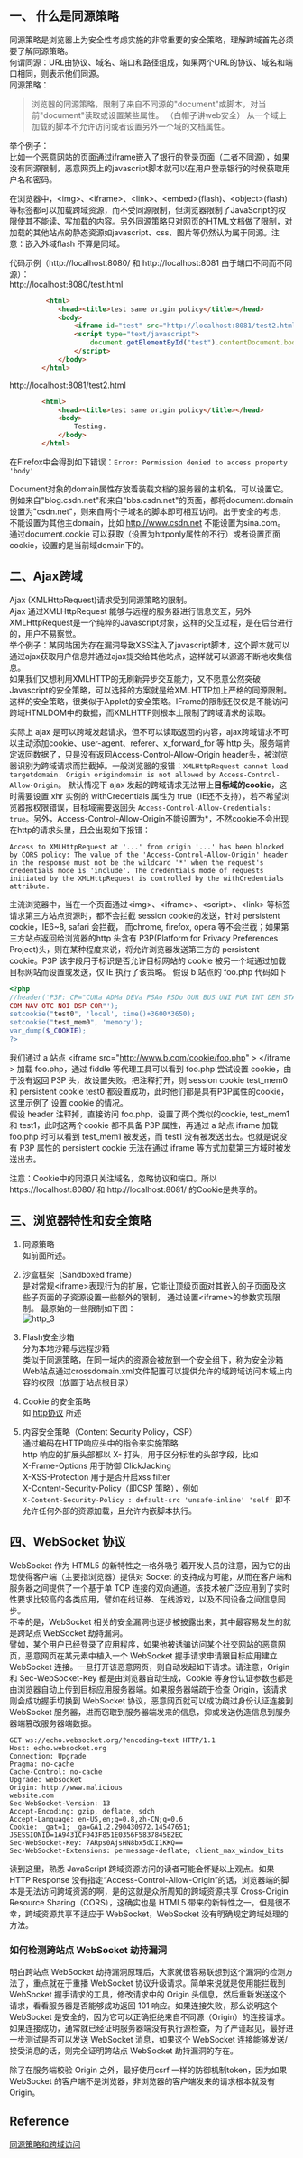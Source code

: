 ## 一、 什么是同源策略 ##
同源策略是浏览器上为安全性考虑实施的非常重要的安全策略，理解跨域首先必须要了解同源策略。    
何谓同源：URL由协议、域名、端口和路径组成，如果两个URL的协议、域名和端口相同，则表示他们同源。    
同源策略：  
> 浏览器的同源策略，限制了来自不同源的"document"或脚本，对当前"document"读取或设置某些属性。 （白帽子讲web安全）
从一个域上加载的脚本不允许访问或者设置另外一个域的文档属性。

举个例子：  
比如一个恶意网站的页面通过iframe嵌入了银行的登录页面（二者不同源），如果没有同源限制，恶意网页上的javascript脚本就可以在用户登录银行的时候获取用户名和密码。

在浏览器中，&lt;img&gt;、&lt;iframe&gt;、&lt;link&gt;、&lt;embed&gt;(flash)、&lt;object&gt;(flash) 等标签都可以加载跨域资源，而不受同源限制，但浏览器限制了JavaScript的权限使其不能读、写加载的内容。另外同源策略只对网页的HTML文档做了限制，对加载的其他站点的静态资源如javascript、css、图片等仍然认为属于同源。注意：嵌入外域flash 不算是同域。

代码示例（http://localhost:8080/ 和 http://localhost:8081 由于端口不同而不同源）：  
http://localhost:8080/test.html
```  html     
		 <html>
            <head><title>test same origin policy</title></head>
            <body>
                <iframe id="test" src="http://localhost:8081/test2.html"></iframe>
                <script type="text/javascript">
                    document.getElementById("test").contentDocument.body.innerHTML = "write somthing";
                </script>
            </body>
        </html>
```
http://localhost:8081/test2.html  
``` html
        <html>
            <head><title>test same origin policy</title></head>
            <body>
                Testing.
            </body>
        </html>
```
在Firefox中会得到如下错误：`Error: Permission denied to access property 'body'`

Document对象的domain属性存放着装载文档的服务器的主机名，可以设置它。  
例如来自"blog.csdn.net"和来自"bbs.csdn.net"的页面，都将document.domain设置为"csdn.net"，则来自两个子域名的脚本即可相互访问。出于安全的考虑，不能设置为其他主domain，比如 http://www.csdn.net 不能设置为sina.com。
通过document.cookie 可以获取（设置为httponly属性的不行）或者设置页面cookie，设置的是当前域domain下的。
   

## 二、Ajax跨域 ##
Ajax (XMLHttpRequest)请求受到同源策略的限制。  
Ajax 通过XMLHttpRequest 能够与远程的服务器进行信息交互，另外XMLHttpRequest是一个纯粹的Javascript对象，这样的交互过程，是在后台进行的，用户不易察觉。   
举个例子：某网站因为存在漏洞导致XSS注入了javascript脚本，这个脚本就可以通过ajax获取用户信息并通过ajax提交给其他站点，这样就可以源源不断地收集信息。   
如果我们又想利用XMLHTTP的无刷新异步交互能力，又不愿意公然突破Javascript的安全策略，可以选择的方案就是给XMLHTTP加上严格的同源限制。这样的安全策略，很类似于Applet的安全策略。IFrame的限制还仅仅是不能访问跨域HTMLDOM中的数据，而XMLHTTP则根本上限制了跨域请求的读取。  

实际上 ajax 是可以跨域发起请求，但不可以读取返回的内容，ajax跨域请求不可以主动添加cookie、user-agent、referer、x_forward_for 等 http 头。服务端肯定返回数据了，只是没有返回Access-Control-Allow-Origin  header头，被浏览器识别为跨域请求而拦截掉。一般浏览器的报错：`XMLHttpRequest cannot load targetdomain. Origin origindomain is not allowed by Access-Control-Allow-Origin`。
默认情况下 ajax 发起的跨域请求无法带上**目标域的cookie**，这时需要设置 xhr 实例的 withCredentials 属性为 true（IE还不支持），若不希望浏览器报权限错误，目标域需要返回头 `Access-Control-Allow-Credentials: true`。另外，Access-Control-Allow-Origin不能设置为\*，不然cookie不会出现在http的请求头里，且会出现如下报错：
```
Access to XMLHttpRequest at '...' from origin '...' has been blocked by CORS policy: The value of the 'Access-Control-Allow-Origin' header in the response must not be the wildcard '*' when the request's credentials mode is 'include'. The credentials mode of requests initiated by the XMLHttpRequest is controlled by the withCredentials attribute.
```

主流浏览器中，当在一个页面通过&lt;img&gt;、&lt;iframe&gt;、&lt;script&gt;、&lt;link&gt; 等标签请求第三方站点资源时，都不会拦截 session cookie的发送，针对 persistent cookie，IE6~8, safari 会拦截， 而chrome, firefox, opera 等不会拦截；如果第三方站点返回给浏览器的http 头含有 P3P(Platform for Privacy Preferences Project)头，则在某种程度来说，将允许浏览器发送第三方的 persistent cookie。P3P 该字段用于标识是否允许目标网站的 cookie 被另一个域通过加载目标网站而设置或发送，仅 IE 执行了该策略。
假设 b 站点的 foo.php 代码如下  
``` php
<?php
//header('P3P: CP="CURa ADMa DEVa PSAo PSDo OUR BUS UNI PUR INT DEM STA PRE
COM NAV OTC NOI DSP COR"');
setcookie("test0", 'local', time()+3600*3650);
setcookie("test_mem0", 'memory');
var_dump($_COOKIE);
?>
```
我们通过 a 站点  &lt;iframe src="http://www.b.com/cookie/foo.php" &gt; &lt;/iframe &gt; 加载 foo.php，通过 fiddle 等代理工具可以看到 foo.php 尝试设置 cookie，由于没有返回 P3P 头，故设置失败。把注释打开，则 session cookie test_mem0 和 persistent cookie test0 都设置成功，此时他们都是具有P3P属性的cookie，这里示例了 设置 cookie 的情况。  
假设 header 注释掉，直接访问 foo.php，设置了两个类似的cookie, test_mem1 和 test1，此时这两个cookie 都不具备 P3P 属性，再通过 a 站点 iframe 加载 foo.php 时可以看到 test_mem1 被发送，而 test1 没有被发送出去。也就是说没有 P3P 属性的 persistent cookie 无法在通过 iframe 等方式加载第三方域时被发送出去。  

注意：Cookie中的同源只关注域名，忽略协议和端口。所以https://localhost:8080/ 和 http://localhost:8081/ 的Cookie是共享的。

## 三、浏览器特性和安全策略 ##
1. 同源策略   
如前面所述。

2.  沙盒框架（Sandboxed frame）    
是对常规&lt;iframe&gt;表现行为的扩展，它能让顶级页面对其嵌入的子页面及这些子页面的子资源设置一些额外的限制，
通过设置&lt;iframe&gt;的参数实现限制。
最原始的一些限制如下图：  
![http_3](../pictures/http_3.jpg)

3. Flash安全沙箱    
分为本地沙箱与远程沙箱    
类似于同源策略，在同一域内的资源会被放到一个安全组下，称为安全沙箱    
Web站点通过crossdomain.xml文件配置可以提供允许的域跨域访问本域上内容的权限（放置于站点根目录）    

4. Cookie 的安全策略     
如 [http协议](./HTTP协议.md) 所述  

5.  内容安全策略（Content Security Policy，CSP）     
通过编码在HTTP响应头中的指令来实施策略  
http 响应的扩展头部都以 X- 打头，用于区分标准的头部字段，比如  
X-Frame-Options 用于防御 ClickJacking  
X-XSS-Protection  用于是否开启xss filter  
X-Content-Security-Policy（即CSP 策略），例如  
`X-Content-Security-Policy : default-src 'unsafe-inline' 'self'`   即不允许任何外部的资源加载，且允许内嵌脚本执行。

## 四、WebSocket 协议  
WebSocket 作为 HTML5 的新特性之一格外吸引着开发人员的注意，因为它的出现使得客户端（主要指浏览器）提供对 Socket 的支持成为可能，从而在客户端和服务器之间提供了一个基于单 TCP 连接的双向通道。该技术被广泛应用到了实时性要求比较高的各类应用，譬如在线证券、在线游戏，以及不同设备之间信息同步。    
不幸的是，WebSocket 相关的安全漏洞也逐步被披露出来，其中最容易发生的就是跨站点 WebSocket 劫持漏洞。    
譬如，某个用户已经登录了应用程序，如果他被诱骗访问某个社交网站的恶意网页，恶意网页在某元素中植入一个 WebSocket 握手请求申请跟目标应用建立 WebSocket 连接。一旦打开该恶意网页，则自动发起如下请求。请注意，Origin 和 Sec-WebSocket-Key 都是由浏览器自动生成，Cookie 等身份认证参数也都是由浏览器自动上传到目标应用服务器端。如果服务器端疏于检查 Origin，该请求则会成功握手切换到 WebSocket 协议，恶意网页就可以成功绕过身份认证连接到 WebSocket 服务器，进而窃取到服务器端发来的信息，抑或发送伪造信息到服务器端篡改服务器端数据。
```
GET ws://echo.websocket.org/?encoding=text HTTP/1.1
Host: echo.websocket.org
Connection: Upgrade
Pragma: no-cache
Cache-Control: no-cache
Upgrade: websocket
Origin: http://www.malicious
website.com
Sec-WebSocket-Version: 13
Accept-Encoding: gzip, deflate, sdch
Accept-Language: en-US,en;q=0.8,zh-CN;q=0.6
Cookie: _gat=1; _ga=GA1.2.290430972.14547651; JSESSIONID=1A9431CF043F851E0356F5837845B2EC
Sec-WebSocket-Key: 7ARps0AjsHN8bx5dCI1KKQ==
Sec-WebSocket-Extensions: permessage-deflate; client_max_window_bits
```
读到这里，熟悉 JavaScript 跨域资源访问的读者可能会怀疑以上观点。如果 HTTP Response 没有指定“Access-Control-Allow-Origin”的话，浏览器端的脚本是无法访问跨域资源的啊，是的这就是众所周知的跨域资源共享 Cross-Origin Resource Sharing（CORS），这确实也是 HTML5 带来的新特性之一。但是很不幸，跨域资源共享不适应于 WebSocket，WebSocket 没有明确规定跨域处理的方法。    
### 如何检测跨站点 WebSocket 劫持漏洞  
明白跨站点 WebSocket 劫持漏洞原理后，大家就很容易联想到这个漏洞的检测方法了，重点就在于重播 WebSocket 协议升级请求。简单来说就是使用能拦截到 WebSocket 握手请求的工具，修改请求中的 Origin 头信息，然后重新发送这个请求，看看服务器是否能够成功返回 101 响应。如果连接失败，那么说明这个 WebSocket 是安全的，因为它可以正确拒绝来自不同源（Origin）的连接请求。如果连接成功，通常就已经证明服务器端没有执行源检查，为了严谨起见，最好进一步测试是否可以发送 WebSocket 消息，如果这个 WebSocket 连接能够发送/接受消息的话，则完全证明跨站点 WebSocket 劫持漏洞的存在。  

除了在服务端校验 Origin 之外，最好使用csrf 一样的防御机制token，因为如果 WebSocket 的客户端不是浏览器，非浏览器的客户端发来的请求根本就没有 Origin。  

## Reference ##
[同源策略和跨域访问](http://blog.csdn.net/qgw_2000/article/details/8882051)


